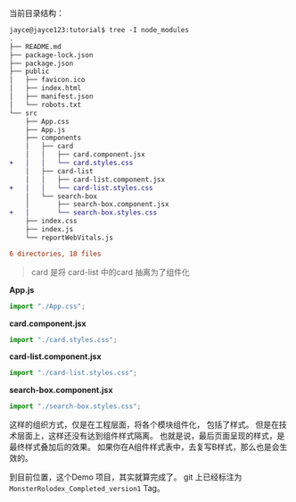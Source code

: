 当前目录结构：
```diff
jayce@jayce123:tutorial$ tree -I node_modules
.
├── README.md
├── package-lock.json
├── package.json
├── public
│   ├── favicon.ico
│   ├── index.html
│   ├── manifest.json
│   └── robots.txt
└── src
    ├── App.css
    ├── App.js
    ├── components
    │   ├── card
    │   │   ├── card.component.jsx
+   │   │   └── card.styles.css
    │   ├── card-list
    │   │   ├── card-list.component.jsx
+   │   │   └── card-list.styles.css
    │   └── search-box
    │       ├── search-box.component.jsx
+   │       └── search-box.styles.css
    ├── index.css
    ├── index.js
    └── reportWebVitals.js

6 directories, 18 files
```

> card 是将 card-list 中的card 抽离为了组件化

**App.js**

```javascript
import "./App.css";
```

**card.component.jsx**

```javascript
import "./card.styles.css";
```

**card-list.component.jsx**

```javascript
import "./card-list.styles.css";
```

**search-box.component.jsx**

```javascript
import "./search-box.styles.css";
```

这样的组织方式，仅是在工程层面，将各个模块组件化， 包括了样式。 但是在技术层面上，这样还没有达到组件样式隔离。 也就是说，最后页面呈现的样式，是最终样式叠加后的效果。 如果你在A组件样式表中，去复写B样式，那么也是会生效的。 



到目前位置，这个Demo 项目，其实就算完成了。
git 上已经标注为 `MonsterRolodex_Completed_version1` Tag。



